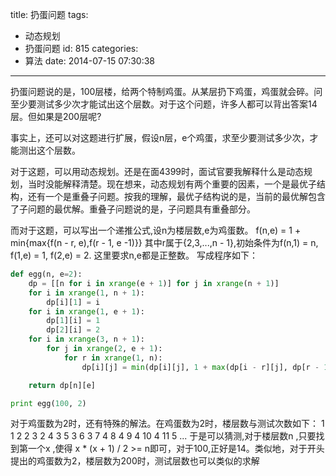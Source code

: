title: 扔蛋问题
tags:
  - 动态规划
  - 扔蛋问题
id: 815
categories:
  - 算法
date: 2014-07-15 07:30:38
---

扔蛋问题说的是，100层楼，给两个特制鸡蛋。从某层扔下鸡蛋，鸡蛋就会碎。问至少要测试多少次才能试出这个层数。对于这个问题，许多人都可以背出答案14层。但如果是200层呢?

事实上，还可以对这题进行扩展，假设n层，e个鸡蛋，求至少要测试多少次，才能测出这个层数。

对于这题，可以用动态规划。还是在面4399时，面试官要我解释什么是动态规划，当时没能解释清楚。现在想来，动态规划有两个重要的因素，一个是最优子结构，还有一个是重叠子问题。按我的理解，最优子结构说的是，当前的最优解包含了子问题的最优解。重叠子问题说的是，子问题具有重叠部分。

而对于这题，可以写出一个递推公式,设n为楼层数,e为鸡蛋数。
f(n,e) = 1 + min{max{f(n - r, e),f(r - 1, e -1)}} 其中r属于{2,3,...,n - 1},初始条件为f(n,1) = n, f(1,e) = 1, f(2,e) = 2\. 这里要求n,e都是正整数。
写成程序如下：
``` python
def egg(n, e=2):
    dp = [[n for i in xrange(e + 1)] for j in xrange(n + 1)]
    for i in xrange(1, n + 1):
        dp[i][1] = i
    for i in xrange(1, e + 1):
        dp[1][i] = 1
        dp[2][i] = 2
    for i in xrange(3, n + 1):
        for j in xrange(2, e + 1):
            for r in xrange(1, n):
                dp[i][j] = min(dp[i][j], 1 + max(dp[i - r][j], dp[r - 1][j - 1]))

    return dp[n][e]

print egg(100, 2)
```

对于鸡蛋数为2时，还有特殊的解法。在鸡蛋数为2时，楼层数与测试次数如下：
1 1
2 2
3 2
4 3
5 3
6 3
7 4
8 4
9 4
10 4
11 5
...
于是可以猜测,对于楼层数n ,只要找到第一个x ,使得 x * (x + 1) / 2 >= n即可，对于100,正好是14。类似地，对于开头提出的鸡蛋数为2，楼层数为200时，测试层数也可以类似的求解